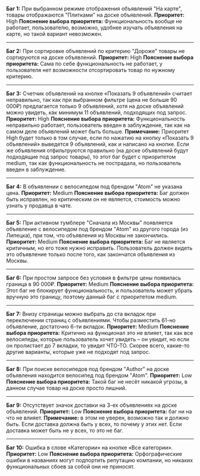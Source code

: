 **Баг 1:** При выбранном режиме отображения объявлений "На карте", товары отображаются "Плитками" на доске объявлений.
**Приоритет:** High
**Пояснение выбора приоритета:** Функциональность вообще не работает, пользователю, возможно, удобнее изучать объявления на карте, но такой вариант невозможен.

---

**Баг 2:** При сортировке объявлений по критерию "Дороже" товары не сортируются на доске объявлений.
**Приоритет:** High
**Пояснение выбора приоритета:** Сама по себе функциональность не работает, у пользователя нет возможности отсортировать товар по нужному критерию.

---

**Баг 3:** Счетчик объявлений на кнопке «Показать 9 объявлений» считает неправильно, так как при выбранном фильтре (цена не больше 90 000₽) предлагается только 9 объявлений, хотя на доске объявлений можно увидеть, как минимум 11 объявлений, подходящих под запрос.
**Приоритет:** High
**Пояснение выбора приоритета:** Функциональность неправильно работает, пользователь введен в заблуждение, так как на самом деле объявлений может быть больше.
**Примечание:** Приоритет High будет только в том случае, если по нажатию на кнопку «Показать 9 объявлений» выведется 9 объявлений, как и написано на кнопке. Если же объявления отфильтруются правильно (на доске объявлений будут подходящие под запрос товары), то этот баг будет с приоритетом medium, так как функциональность не пострадала, но пользователь введен в заблуждение.

---

**Баг 4:** В объявлении с велосипедом под брендом "Atom" не указана цена.
**Приоритет:** Medium
**Пояснение выбора приоритета:** Баг должен быть исправлен, но критическим он не является, стоимость можно узнать у продавца в чате.

---

**Баг 5:** При активном тумблере "Сначала из Москвы" появляется объявление с велосипедом под брендом "Atom" из другого города (из Липецка), при том, что объявления из Москвы не закончились.
**Приоритет:** Medium
**Пояснение выбора приоритета:** Баг не является критичным, но его тоже нужно исправить. Пользователь должен видеть это объявление только после того, как закончатся объявления из Москвы.

---

**Баг 6:** При простом запросе без условия в фильтре цены появилась граница 
в 90 000₽.
 **Приоритет:** Medium
**Пояснение выбора приоритета:** Этот баг не блокирует функциональность, и пользователь может убрать вручную это границу, поэтому данный баг с приоритетом medium.

---
 **Баг 7:** Внизу страницы можно выбрать до ста вкладок при переключении страниц с объявлениями. Чтобы разместить 61-но объявление, достаточно 6-ти вкладок.
**Приоритет:** Medium
**Пояснение выбора приоритета:** Критично на функционал это не влияет, так как все велосипеды, которые пользователь хочет увидеть – он увидит, но если он пролистает до 7 вкладки, то увидит ЧТО-ТО. Скорее всего, какие-то другие варианты, которые уже не подходят под запрос.

---
 **Баг 8:** При поиске велосипедов под брендом "Author" на доске объявления находится велосипед под брендом "Atom".
 **Приоритет:** Low
 **Пояснение выбора приоритета:** Такой баг не несёт никакой угрозы, в данном случае товар на доске просто лишний.

---

**Баг 9:** Отсутствует значок доставки на 3-ех объявлениях на доске объявлений.
**Приоритет:** Low
 **Пояснение выбора приоритета:** баг ни на что не влияет.
 **Примечание:** в этом не уверен, возможно так и должно быть. Если доставка должна быть у всех, то почему у этих нет. Если доставка может быть не у всех, то это не баг.

---

 **Баг 10:** Ошибка в слове «Категории» на кнопке «Все категории».
 **Приоритет:** Low
**Пояснение выбора приоритета:** Орфографические ошибки в названиях могут подпортить репутацию компании, но никаких функциональных сбоев за собой они не приносят.